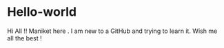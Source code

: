 # Hello-world


Hi All !!
Maniket here . I am new to a GitHub and trying to learn it. Wish me all the best ! 
